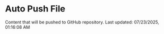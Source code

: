 # Auto Push File

Content that will be pushed to GitHub repository.
Last updated: 07/23/2025, 01:16:08 AM